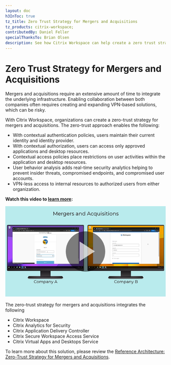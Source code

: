```yaml
---
layout: doc
h3InToc: true
tz_title: Zero Trust Strategy for Mergers and Acquisitions
tz_products: citrix-workspace;
contributedBy: Daniel Feller
specialThanksTo: Brian Olsen
description: See how Citrix Workspace can help create a zero trust strategy for mergers and acquisitions through the use of Citrix Application Delivery Controller, Citrix Virtual Apps and Desktops Service, Citrix Secure Workspace Access, and Citrix Analytics for Security. 
---
```

# Zero Trust Strategy for Mergers and Acquisitions

Mergers and acquisitions require an extensive amount of time to integrate the underlying infrastructure. Enabling collaboration between both companies often requires creating and expanding VPN-based solutions, which can be risky.

With Citrix Workspace, organizations can create a zero-trust strategy for mergers and acquisitions. The zero-trust approach enables the following:

*  With contextual authentication policies, users maintain their current identity and identity provider.
*  With contextual authorization, users can access only approved applications and desktop resources.
*  Contextual access policies place restrictions on user activities within the application and desktop resources.
*  User behavior analysis adds real-time security analytics helping to prevent insider threats, compromised endpoints, and compromised user accounts.
*  VPN-less access to internal resources to authorized users from either organization.

**Watch this video to [learn more](https://youtu.be/QurmF0ZVV3M):**

[![Zero-Trust Strategy for Mergers and Acquisitions](/en-us/tech-zone/learn/media/tech-insights_mergers-acquisitions.png)](https://youtu.be/QurmF0ZVV3M)

The zero-trust strategy for mergers and acquisitions integrates the following

*  Citrix Workspace
*  Citrix Analytics for Security
*  Citrix Application Delivery Controller
*  Citrix Secure Workspace Access Service
*  Citrix Virtual Apps and Desktops Service

To learn more about this solution, please review the [Reference Architecture: Zero-Trust Strategy for Mergers and Acquisitions](/en-us/tech-zone/design/reference-architectures/mergers-acquisitions.html).
